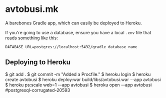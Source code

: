 # avtobusi.mk

A barebones Gradle app, which can easily be deployed to Heroku.

If you're going to use a database, ensure you have a local `.env` file that reads something like this:

```
DATABASE_URL=postgres://localhost:5432/gradle_database_name
```

## Deploying to Heroku

$ git add .
$ git commit -m "Added a Procfile."
$ heroku login
$ heroku create avtobusi
$ heroku deploy:war build/libs/avtobusi.war --app avtobusi
$ heroku ps:scale web=1 --app avtobusi
$ heroku open --app avtobusi
#postgresql-corrugated-20593
